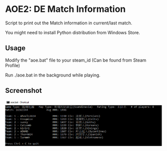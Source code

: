 # AOE2: DE Match Information

Script to print out the Match information in current/last match.

You might need to install Python distribution from Windows Store.


## Usage
Modify the "aoe.bat" file to your steam_id (Can be found from Steam Profile)

Run ./aoe.bat in the background while playing.

## Screenshot
![Image](https://github.com/sunnyp1227/aoe2de/raw/master/screenshot.jpg)
